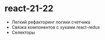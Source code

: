 # react-21-22

- Легкий рефакторинг логики счетчика
- Связка компонентов с хуками react-redux
- Селекторы
